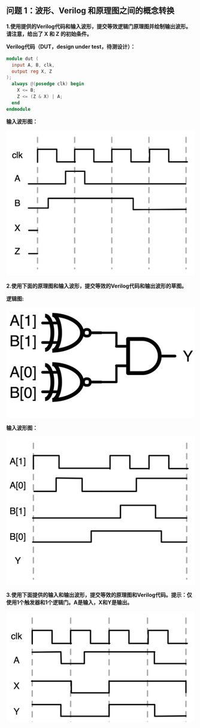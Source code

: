 ## 问题 1：波形、Verilog 和原理图之间的概念转换

**1.使用提供的Verilog代码和输入波形，提交等效逻辑门原理图并绘制输出波形。请注意，给出了 X 和 Z 的初始条件。**

**Verilog代码（DUT，design under test，待测设计）：**

```Verilog
module dut (
  input A, B, clk,
  output reg X, Z
);
  always @(posedge clk) begin
    X <= B;
    Z <= (Z & X) | A;
  end
endmodule
```

**输入波形图：**

![波形图](fig/lab_answer_q1_a.png)

**2.使用下面的原理图和输入波形，提交等效的Verilog代码和输出波形的草图。**

**逻辑图:**

![逻辑图](fig/lab_answer_q1_b_1.png)

**输入波形图：**

![波形图](fig/lab_answer_q1_b_2.png)

**3.使用下面提供的输入和输出波形，提交等效的原理图和Verilog代码。提示：仅使用1个触发器和1个逻辑门。A是输入，X和Y是输出。**

![波形图](fig/lab_answer_q1_c.png)